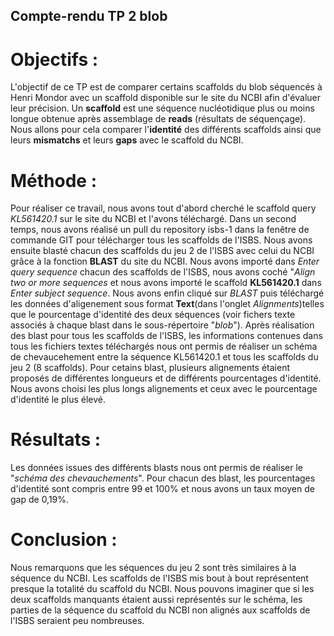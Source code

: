 ## Compte-rendu TP 2 blob 

# Objectifs : 

L'objectif de ce TP est de comparer certains scaffolds du blob séquencés à Henri Mondor avec un scaffold disponible sur le site du NCBI afin d'évaluer leur précision.
Un **scaffold** est une séquence nucléotidique plus ou moins longue obtenue après assemblage de **reads** (résultats de séquençage).
Nous allons pour cela comparer l'**identité** des différents scaffolds ainsi que leurs **mismatchs** et leurs **gaps** avec le scaffold du NCBI.

# Méthode :

Pour réaliser ce travail, nous avons tout d'abord cherché le scaffold query *KL561420.1* sur le site du NCBI et l'avons téléchargé.
Dans un second temps, nous avons réalisé un pull du repository isbs-1 dans la fenêtre de commande GIT pour télécharger tous les scaffolds de l'ISBS.
Nous avons ensuite blasté chacun des scaffolds du jeu 2 de l'ISBS avec celui du NCBI grâce à la fonction **BLAST** du site du NCBI.
Nous avons importé dans *Enter query sequence* chacun des scaffolds de l'ISBS, nous avons coché "*Align two or more sequences* et nous avons importé le scaffold **KL561420.1** dans *Enter subject sequence*.
Nous avons enfin cliqué sur *BLAST* puis téléchargé les données d'aligenement sous format **Text**(dans l'onglet *Alignments*)telles que le pourcentage d'identité des deux séquences (voir fichers texte associés à chaque blast dans le sous-répertoire "*blob*").
Après réalisation des blast pour tous les scaffolds de l'ISBS, les informations contenues dans tous les fichiers textes téléchargés nous ont permis de réaliser un schéma de chevaucehement entre la séquence KL561420.1 et tous les scaffolds du jeu 2 (8 scaffolds).
Pour cetains blast, plusieurs alignements étaient proposés de différentes longueurs et de différents pourcentages d'identité. Nous avons choisi les plus longs alignements et ceux avec le pourcentage d'identité le plus élevé.

# Résultats : 

Les données issues des différents blasts nous ont permis de réaliser le "*schéma des chevauchements*". Pour chacun des blast, les pourcentages d'identité sont compris entre 99 et 100% et nous avons un taux moyen de gap de 0,19%.


# Conclusion : 

Nous remarquons que les séquences du jeu 2 sont très similaires à la séquence du NCBI. Les scaffolds de l'ISBS mis bout à bout représentent presque la totalité du scaffold du NCBI. Nous pouvons imaginer que si les deux scaffolds manquants étaient aussi représentés sur le schéma, les parties de la séquence du scaffold du NCBI non alignés aux scaffolds de l'ISBS seraient peu nombreuses.